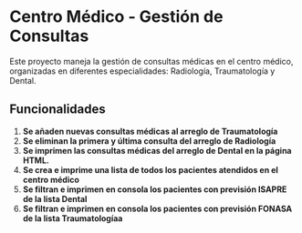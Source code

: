 # Centro Médico - Gestión de Consultas

Este proyecto maneja la gestión de consultas médicas en el centro médico, 
organizadas en diferentes especialidades: Radiología, Traumatología y Dental.

## Funcionalidades

1. **Se añaden nuevas consultas médicas al arreglo de Traumatología**
2. **Se eliminan la primera y última consulta del arreglo de Radiología**
3. **Se imprimen las consultas médicas del arreglo de Dental en la página HTML.**
4. **Se crea e imprime una lista de todos los pacientes atendidos en el centro médico**
5. **Se filtran e imprimen en consola los pacientes con previsión ISAPRE de la lista Dental**
6. **Se filtran e imprimen en consola los pacientes con previsión FONASA de la lista Traumatologíaa**
